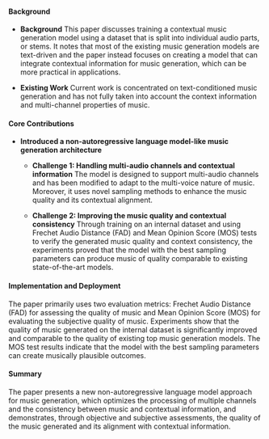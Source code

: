 #### Background
- **Background**
This paper discusses training a contextual music generation model using a dataset that is split into individual audio parts, or stems. It notes that most of the existing music generation models are text-driven and the paper instead focuses on creating a model that can integrate contextual information for music generation, which can be more practical in applications.

- **Existing Work**
Current work is concentrated on text-conditioned music generation and has not fully taken into account the context information and multi-channel properties of music.

#### Core Contributions
- **Introduced a non-autoregressive language model-like music generation architecture**
  - **Challenge 1: Handling multi-audio channels and contextual information**
    The model is designed to support multi-audio channels and has been modified to adapt to the multi-voice nature of music. Moreover, it uses novel sampling methods to enhance the music quality and its contextual alignment.
  
  - **Challenge 2: Improving the music quality and contextual consistency**
    Through training on an internal dataset and using Frechet Audio Distance (FAD) and Mean Opinion Score (MOS) tests to verify the generated music quality and context consistency, the experiments proved that the model with the best sampling parameters can produce music of quality comparable to existing state-of-the-art models.

#### Implementation and Deployment
The paper primarily uses two evaluation metrics: Frechet Audio Distance (FAD) for assessing the quality of music and Mean Opinion Score (MOS) for evaluating the subjective quality of music. Experiments show that the quality of music generated on the internal dataset is significantly improved and comparable to the quality of existing top music generation models. The MOS test results indicate that the model with the best sampling parameters can create musically plausible outcomes.

#### Summary
The paper presents a new non-autoregressive language model approach for music generation, which optimizes the processing of multiple channels and the consistency between music and contextual information, and demonstrates, through objective and subjective assessments, the quality of the music generated and its alignment with contextual information.